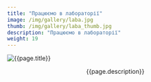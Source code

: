 ```yaml
---
title: "Працюємо в лабораторії"
image: /img/gallery/laba.jpg
thumb: /img/gallery/laba_thumb.jpg
description: "Працюємо в лабораторії"
weight: 19
---
```


![{{page.title}} ]({{page.image}})

<p style="text-align: center;">{{page.description}}</p>
